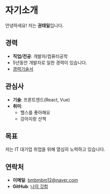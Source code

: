 # 자기소개

안녕하세요! 저는 **권태일**입니다.

## 경력

- **직업/전공**: 개발자/컴퓨터공학
- 5년동안 개발자로 일한 경력이 있습니다.
- [경력기술서](./files/이력서_20240924.pdf)

## 관심사

- **기술**: 프론트엔드(React, Vue)
- **취미**:
  - 헬스를 좋아해요
  - 강아지랑 산책

## 목표

저는 IT 대기업 취업을 위해 열심히 노력하고 있습니다.

## 연락처

- **이메일**: bmbmbm12@naver.com
- **GitHub**: [나의 깃헙](https://github.com/KwonNaRu)
